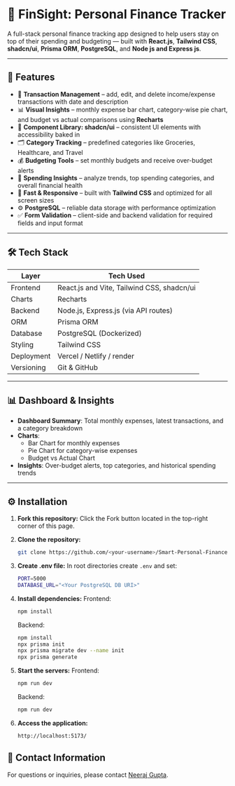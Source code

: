 # 💸 FinSight: Personal Finance Tracker

A full-stack personal finance tracking app designed to help users stay on top of their spending and budgeting — built with **React.js**, **Tailwind CSS**, **shadcn/ui**, **Prisma ORM**, **PostgreSQL**, and **Node js and Express js**.

---

## 🔮 Features

- 💼 **Transaction Management** – add, edit, and delete income/expense transactions with date and description
- 📊 **Visual Insights** – monthly expense bar chart, category-wise pie chart, and budget vs actual comparisons using **Recharts**
- 🧩 **Component Library: shadcn/ui** – consistent UI elements with accessibility baked in
- 🗂️ **Category Tracking** – predefined categories like Groceries, Healthcare, and Travel
- 💰 **Budgeting Tools** – set monthly budgets and receive over-budget alerts
- 🧠 **Spending Insights** – analyze trends, top spending categories, and overall financial health
- 🚀 **Fast & Responsive** – built with **Tailwind CSS** and optimized for all screen sizes
- ⚙️ **PostgreSQL** – reliable data storage with performance optimization
- ✅ **Form Validation** – client-side and backend validation for required fields and input format

---

## 🛠 Tech Stack

| Layer        | Tech Used                                 |
|--------------|-------------------------------------------|
| Frontend     | React.js and Vite, Tailwind CSS, shadcn/ui |
| Charts       | Recharts                                  |
| Backend      | Node.js, Express.js (via API routes)      |
| ORM          | Prisma ORM                                |
| Database     | PostgreSQL (Dockerized)                   |
| Styling      | Tailwind CSS                              |
| Deployment   | Vercel / Netlify / render                        |
| Versioning   | Git & GitHub                              |

---

## 📊 Dashboard & Insights

- **Dashboard Summary**: Total monthly expenses, latest transactions, and a category breakdown
- **Charts**:
  - Bar Chart for monthly expenses
  - Pie Chart for category-wise expenses
  - Budget vs Actual Chart
- **Insights**: Over-budget alerts, top categories, and historical spending trends

---


## ⚙️ Installation

1. **Fork this repository:** 
   Click the Fork button located in the top-right corner of this page.

2. **Clone the repository:**
   ```bash
   git clone https://github.com/<your-username>/Smart-Personal-Finance-Tracker.git
   ```
3. **Create .env file:**
   In root directories create `.env` and set:

   ```bash
   PORT=5000
   DATABASE_URL="<Your PostgreSQL DB URI>"
   ```

4. **Install dependencies:**
   Frontend:
   ```bash
   npm install  
   ```
   Backend:
   ```bash
   npm install     
   npx prisma init
   npx prisma migrate dev --name init
   npx prisma generate
   ```

5. **Start the servers:**
   Frontend:
   ```bash
   npm run dev
   ```
   Backend:
   ```bash
   npm run dev
   ```
   
6. **Access the application:**
   ```bash
   http://localhost:5173/
   ```


## 📧 Contact Information

For questions or inquiries, please contact [Neeraj Gupta](mailto:guptaneeraj2811@gmail.com).
   
